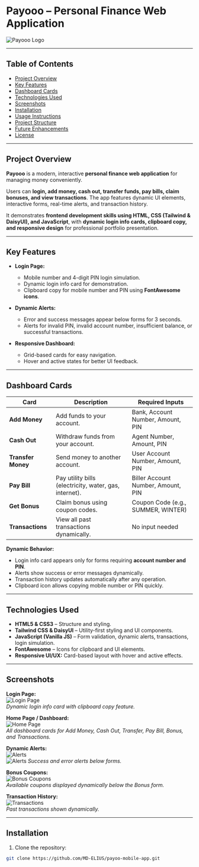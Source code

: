 # Payooo – Personal Finance Web Application

![Payooo Logo](assests/Group.png)

---

## Table of Contents
- [Project Overview](#project-overview)  
- [Key Features](#key-features)  
- [Dashboard Cards](#dashboard-cards)  
- [Technologies Used](#technologies-used)  
- [Screenshots](#screenshots)  
- [Installation](#installation)  
- [Usage Instructions](#usage-instructions)  
- [Project Structure](#project-structure)  
- [Future Enhancements](#future-enhancements)  
- [License](#license)  

---

## Project Overview
**Payooo** is a modern, interactive **personal finance web application** for managing money conveniently.  

Users can **login, add money, cash out, transfer funds, pay bills, claim bonuses, and view transactions**. The app features dynamic UI elements, interactive forms, real-time alerts, and transaction history.  

It demonstrates **frontend development skills using HTML, CSS (Tailwind & DaisyUI), and JavaScript**, with **dynamic login info cards, clipboard copy, and responsive design** for professional portfolio presentation.

---

## Key Features
- **Login Page:**  
  - Mobile number and 4-digit PIN login simulation.  
  - Dynamic login info card for demonstration.  
  - Clipboard copy for mobile number and PIN using **FontAwesome icons**.

- **Dynamic Alerts:**  
  - Error and success messages appear below forms for 3 seconds.  
  - Alerts for invalid PIN, invalid account number, insufficient balance, or successful transactions.

- **Responsive Dashboard:**  
  - Grid-based cards for easy navigation.  
  - Hover and active states for better UI feedback.  

---

## Dashboard Cards

| Card | Description | Required Inputs |
|------|-------------|----------------|
| **Add Money** | Add funds to your account. | Bank, Account Number, Amount, PIN |
| **Cash Out** | Withdraw funds from your account. | Agent Number, Amount, PIN |
| **Transfer Money** | Send money to another account. | User Account Number, Amount, PIN |
| **Pay Bill** | Pay utility bills (electricity, water, gas, internet). | Biller Account Number, Amount, PIN |
| **Get Bonus** | Claim bonus using coupon codes. | Coupon Code (e.g., SUMMER, WINTER) |
| **Transactions** | View all past transactions dynamically. | No input needed |

**Dynamic Behavior:**  
- Login info card appears only for forms requiring **account number and PIN**.  
- Alerts show success or error messages dynamically.  
- Transaction history updates automatically after any operation.  
- Clipboard icon allows copying mobile number or PIN quickly.

---

## Technologies Used
- **HTML5 & CSS3** – Structure and styling.  
- **Tailwind CSS & DaisyUI** – Utility-first styling and UI components.  
- **JavaScript (Vanilla JS)** – Form validation, dynamic alerts, transactions, login simulation.  
- **FontAwesome** – Icons for clipboard and UI elements.  
- **Responsive UI/UX:** Card-based layout with hover and active effects.

---

## Screenshots
**Login Page:**  
![Login Page](assests/screenshot-login.png)  
*Dynamic login info card with clipboard copy feature.*

**Home Page / Dashboard:**  
![Home Page](assests/screenshot-home.png)  
*All dashboard cards for Add Money, Cash Out, Transfer, Pay Bill, Bonus, and Transactions.*

**Dynamic Alerts:**  
![Alerts](assests/screenshot-alert.png)  
![Alerts](assests/screenshot-alert1.png) 
*Success and error alerts below forms.*

**Bonus Coupons:**  
![Bonus Coupons](assests/screenshot-bonus.png)  
*Available coupons displayed dynamically below the Bonus form.*

**Transaction History:**  
![Transactions](assests/screenshot-transactions.png)  
*Past transactions shown dynamically.*

---

## Installation
1. Clone the repository:  
```bash
git clone https://github.com/MD-ELIUS/payoo-mobile-app.git
